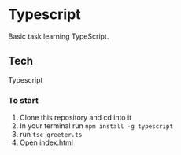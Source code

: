 # Typescript

Basic task learning TypeScript.

## Tech

Typescript

### To start 

1. Clone this repository and cd into it
2. In your terminal run `npm install -g typescript`
3. run `tsc greeter.ts`
4. Open index.html